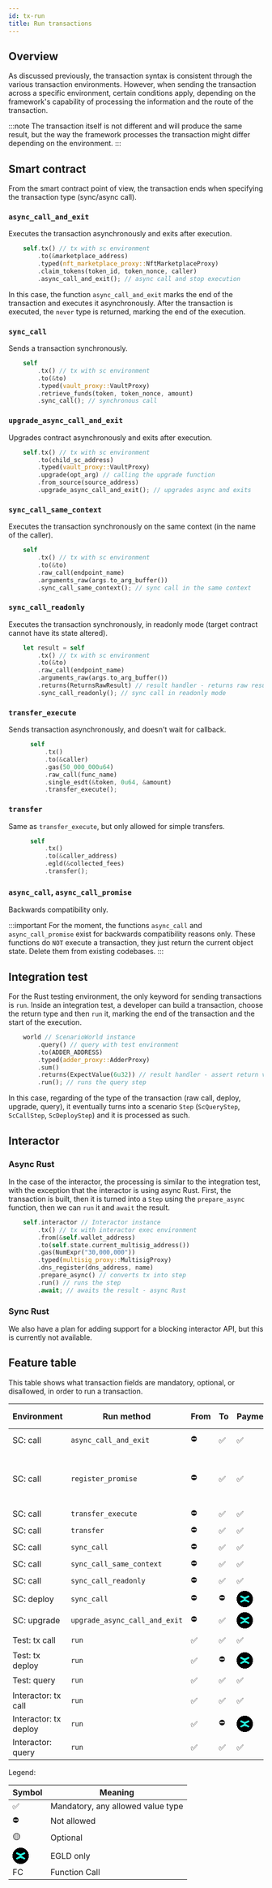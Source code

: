 ```yaml
---
id: tx-run
title: Run transactions
---
```


[comment]: # (mx-abstract)

## Overview

As discussed previously, the transaction syntax is consistent through the various transaction environments. However, when sending the transaction across a specific environment, certain conditions apply, depending on the framework's capability of processing the information and the route of the transaction.

:::note
The transaction itself is not different and will produce the same result, but the way the framework processes the transaction might differ depending on the environment.
:::

[comment]: # (mx-context-auto)

## Smart contract 

From the smart contract point of view, the transaction ends when specifying the transaction type (sync/async call).

[comment]: # (mx-context-auto)

### `async_call_and_exit` 

Executes the transaction asynchronously and exits after execution.

```rust title=contract.rs
    self.tx() // tx with sc environment
        .to(&marketplace_address)
        .typed(nft_marketplace_proxy::NftMarketplaceProxy)
        .claim_tokens(token_id, token_nonce, caller)
        .async_call_and_exit(); // async call and stop execution
```

In this case, the function `async_call_and_exit` marks the end of the transaction and executes it asynchronously. After the transaction is executed, the `never` type is returned, marking the end of the execution.

[comment]: # (mx-context-auto)

### `sync_call` 

Sends a transaction synchronously.

```rust title=contract.rs
    self
        .tx() // tx with sc environment
        .to(&to)
        .typed(vault_proxy::VaultProxy)
        .retrieve_funds(token, token_nonce, amount)
        .sync_call(); // synchronous call
```

[comment]: # (mx-context-auto)

### `upgrade_async_call_and_exit` 

Upgrades contract asynchronously and exits after execution.

```rust title=contract.rs
    self.tx() // tx with sc environment
        .to(child_sc_address)
        .typed(vault_proxy::VaultProxy)
        .upgrade(opt_arg) // calling the upgrade function
        .from_source(source_address)
        .upgrade_async_call_and_exit(); // upgrades async and exits
```

[comment]: # (mx-context-auto)

### `sync_call_same_context`

Executes the transaction synchronously on the same context (in the name of the caller).

```rust title=contract.rs
    self
        .tx() // tx with sc environment
        .to(&to)
        .raw_call(endpoint_name)
        .arguments_raw(args.to_arg_buffer())
        .sync_call_same_context(); // sync call in the same context
```

[comment]: # (mx-context-auto)

### `sync_call_readonly`

Executes the transaction synchronously, in readonly mode (target contract cannot have its state altered).

```rust title=contract.rs
    let result = self
        .tx() // tx with sc environment
        .to(&to)
        .raw_call(endpoint_name)
        .arguments_raw(args.to_arg_buffer())
        .returns(ReturnsRawResult) // result handler - returns raw result data
        .sync_call_readonly(); // sync call in readonly mode
```

### `transfer_execute`

Sends transaction asynchronously, and doesn't wait for callback.

```rust title=contract.rs
      self
          .tx()
          .to(&caller)
          .gas(50_000_000u64)
          .raw_call(func_name)
          .single_esdt(&token, 0u64, &amount)
          .transfer_execute();
```


### `transfer`

Same as `transfer_execute`, but only allowed for simple transfers.

```rust title=contract.rs
      self
          .tx()
          .to(&caller_address)
          .egld(&collected_fees)
          .transfer();
```


[comment]: # (mx-context-auto)

### `async_call`, `async_call_promise`

Backwards compatibility only.

:::important
For the moment, the functions `async_call` and `async_call_promise` exist for backwards compatibility reasons only. These functions do `NOT` execute a transaction, they just return the current object state. Delete them from existing codebases.
:::


[comment]: # (mx-context-auto)

## Integration test

For the Rust testing environment, the only keyword for sending transactions is `run`. Inside an integration test, a  developer can build a transaction, choose the return type and then `run` it, marking the end of the transaction and the start of the execution.

```rust title=blackbox_test.rs
    world // ScenarioWorld instance
        .query() // query with test environment
        .to(ADDER_ADDRESS)
        .typed(adder_proxy::AdderProxy)
        .sum()
        .returns(ExpectValue(6u32)) // result handler - assert return value
        .run(); // runs the query step
```

In this case, regarding of the type of the transaction (raw call, deploy, upgrade, query), it eventually turns into a scenario `Step` (`ScQueryStep`, `ScCallStep`, `ScDeployStep`) and it is processed as such. 


[comment]: # (mx-context-auto)

## Interactor

[comment]: # (mx-context-auto)

### Async Rust

In the case of the interactor, the processing is similar to the integration test, with the exception that the interactor is using async Rust. First, the transaction is built, then it is turned into a `Step` using the `prepare_async` function, then we can `run` it and `await` the result.

```rust title=interact.rs
    self.interactor // Interactor instance
        .tx() // tx with interactor exec environment
        .from(&self.wallet_address)
        .to(self.state.current_multisig_address())
        .gas(NumExpr("30,000,000"))
        .typed(multisig_proxy::MultisigProxy)
        .dns_register(dns_address, name)
        .prepare_async() // converts tx into step
        .run() // runs the step
        .await; // awaits the result - async Rust
```

[comment]: # (mx-context-auto)

### Sync Rust

We also have a plan for adding support for a blocking interactor API, but this is currently not available.



[comment]: # (mx-context-auto)

## Feature table

This table shows what transaction fields are mandatory, optional, or disallowed, in order to run a transaction.

<table>
   <thead>
      <tr>
         <th>Environment</th>
         <th>Run method</th>
         <th>From</th>
         <th>To</th>
         <th>Payment</th>
         <th>Gas</th>
         <th>Data</th>
         <th>Result Handler</th>
      </tr>
   </thead>
   <tbody class="table-center-content">
      <tr>
         <td>SC: call</td>
         <td><code>async_call_and_exit</code></td>
         <td>⛔</td>
         <td>✅</td>
         <td>✅</td>
         <td>⛔</td>
         <td>FC or <code>()</code></td>
         <td>callback only</td>
      </tr>
      <tr>
         <td>SC: call</td>
         <td><code>register_promise</code></td>
         <td>⛔</td>
         <td>✅</td>
         <td>✅</td>
         <td>✅</td>
         <td>FC</td>
         <td>callbacks only, with gas for callback</td>
      </tr>
      <tr>
         <td>SC: call</td>
         <td><code>transfer_execute</code></td>
         <td>⛔</td>
         <td>✅</td>
         <td>✅</td>
         <td>✅</td>
         <td>FC or <code>()</code></td>
         <td>⛔</td>
      </tr>
      <tr>
         <td>SC: call</td>
         <td><code>transfer</code></td>
         <td>⛔</td>
         <td>✅</td>
         <td>✅</td>
         <td>✅</td>
         <td><code>()</code></td>
         <td>⛔</td>
      </tr>
      <tr>
         <td>SC: call</td>
         <td><code>sync_call</code></td>
         <td>⛔</td>
         <td>✅</td>
         <td>✅</td>
         <td>🟡</td>
         <td>FC</td>
         <td>✅</td>
      </tr>
      <tr>
         <td>SC: call</td>
         <td><code>sync_call_same_context</code></td>
         <td>⛔</td>
         <td>✅</td>
         <td>✅</td>
         <td>🟡</td>
         <td>FC</td>
         <td>✅</td>
      </tr>
      <tr>
         <td>SC: call</td>
         <td><code>sync_call_readonly</code></td>
         <td>⛔</td>
         <td>✅</td>
         <td>✅</td>
         <td>🟡</td>
         <td>FC</td>
         <td>✅</td>
      </tr>
      <tr>
         <td>SC: deploy</td>
         <td><code>sync_call</code></td>
         <td>⛔</td>
         <td>⛔</td>
         <td><img loading="lazy" alt="img" src="data:image/png;base64,iVBORw0KGgoAAAANSUhEUgAAACAAAAAgCAYAAABzenr0AAABO0lEQVR4XtWUMa4BURiFzUgUIpGn0Uh4sQmd7pW2YgMSaluwDRtQqrQUejtQ4k5cmfmuuf9/zZ2XOMnXXOc/50hEoxGoJEluPuiPIpZoYU6w0jRdMjQUk8FclRhUFeZ7xeNYsOeteBQb9hVEc12wN1OMH5yWR92K/f/27S3q8vH1fBsed867xGC/zW75nkccYAIIPYR+381HAyyd2d/L155OnM/VA/hIhqedE6jF3DKPiAMsDJfgfRnqARYWEfolggdYqhZbvm8Aiwn9EuoBvcXcKSujv1k792WIA5o/XadAS2s0cPKI97+AgXl+LweVz8DcQnnoAHoI/b4bcUA+kO8SmrvXAGlEHRTKn1rRVBemi+WZaKwL9hZEc2zY91Y8igV7vOJxVZivVeUfpslgaLAYqoU5UcQSQr+kO8u8NsE2OCZnAAAAAElFTkSuQmCC" width="32" height="32" class="img_node_modules-@docusaurus-theme-classic-lib-theme-MDXComponents-Img-styles-module" /></td>
         <td>🟡</td>
         <td>deploy</td>
         <td>✅</td>
      </tr>
      <tr>
         <td>SC: upgrade</td>
         <td><code>upgrade_async_call_and_exit</code></td>
         <td>⛔</td>
         <td>✅</td>
         <td><img loading="lazy" alt="img" src="data:image/png;base64,iVBORw0KGgoAAAANSUhEUgAAACAAAAAgCAYAAABzenr0AAABO0lEQVR4XtWUMa4BURiFzUgUIpGn0Uh4sQmd7pW2YgMSaluwDRtQqrQUejtQ4k5cmfmuuf9/zZ2XOMnXXOc/50hEoxGoJEluPuiPIpZoYU6w0jRdMjQUk8FclRhUFeZ7xeNYsOeteBQb9hVEc12wN1OMH5yWR92K/f/27S3q8vH1fBsed867xGC/zW75nkccYAIIPYR+381HAyyd2d/L155OnM/VA/hIhqedE6jF3DKPiAMsDJfgfRnqARYWEfolggdYqhZbvm8Aiwn9EuoBvcXcKSujv1k792WIA5o/XadAS2s0cPKI97+AgXl+LweVz8DcQnnoAHoI/b4bcUA+kO8SmrvXAGlEHRTKn1rRVBemi+WZaKwL9hZEc2zY91Y8igV7vOJxVZivVeUfpslgaLAYqoU5UcQSQr+kO8u8NsE2OCZnAAAAAElFTkSuQmCC" width="32" height="32" class="img_node_modules-@docusaurus-theme-classic-lib-theme-MDXComponents-Img-styles-module" /></td>
         <td>🟡</td>
         <td>upgrade</td>
         <td>callback only</td>
      </tr>
      <tr>
         <td>Test: tx call</td>
         <td><code>run</code></td>
         <td>✅</td>
         <td>✅</td>
         <td>✅</td>
         <td>🟡</td>
         <td>FC or <code>()</code></td>
         <td>✅</td>
      </tr>
      <tr>
         <td>Test: tx deploy</td>
         <td><code>run</code></td>
         <td>✅</td>
         <td>⛔</td>
         <td><img loading="lazy" alt="img" src="data:image/png;base64,iVBORw0KGgoAAAANSUhEUgAAACAAAAAgCAYAAABzenr0AAABO0lEQVR4XtWUMa4BURiFzUgUIpGn0Uh4sQmd7pW2YgMSaluwDRtQqrQUejtQ4k5cmfmuuf9/zZ2XOMnXXOc/50hEoxGoJEluPuiPIpZoYU6w0jRdMjQUk8FclRhUFeZ7xeNYsOeteBQb9hVEc12wN1OMH5yWR92K/f/27S3q8vH1fBsed867xGC/zW75nkccYAIIPYR+381HAyyd2d/L155OnM/VA/hIhqedE6jF3DKPiAMsDJfgfRnqARYWEfolggdYqhZbvm8Aiwn9EuoBvcXcKSujv1k792WIA5o/XadAS2s0cPKI97+AgXl+LweVz8DcQnnoAHoI/b4bcUA+kO8SmrvXAGlEHRTKn1rRVBemi+WZaKwL9hZEc2zY91Y8igV7vOJxVZivVeUfpslgaLAYqoU5UcQSQr+kO8u8NsE2OCZnAAAAAElFTkSuQmCC" width="32" height="32" class="img_node_modules-@docusaurus-theme-classic-lib-theme-MDXComponents-Img-styles-module" /></td>
         <td>🟡</td>
         <td>deploy</td>
         <td>✅</td>
      </tr>
      <tr>
         <td>Test: query</td>
         <td><code>run</code></td>
         <td>✅</td>
         <td>✅</td>
         <td>✅</td>
         <td>⛔</td>
         <td>FC</td>
         <td>✅</td>
      </tr>
      <tr>
         <td>Interactor: tx call</td>
         <td><code>run</code></td>
         <td>✅</td>
         <td>✅</td>
         <td>✅</td>
         <td>🟡</td>
         <td>FC or <code>()</code></td>
         <td>✅</td>
      </tr>
      <tr>
         <td>Interactor: tx deploy</td>
         <td><code>run</code></td>
         <td>✅</td>
         <td>⛔</td>
         <td><img loading="lazy" alt="img" src="data:image/png;base64,iVBORw0KGgoAAAANSUhEUgAAACAAAAAgCAYAAABzenr0AAABO0lEQVR4XtWUMa4BURiFzUgUIpGn0Uh4sQmd7pW2YgMSaluwDRtQqrQUejtQ4k5cmfmuuf9/zZ2XOMnXXOc/50hEoxGoJEluPuiPIpZoYU6w0jRdMjQUk8FclRhUFeZ7xeNYsOeteBQb9hVEc12wN1OMH5yWR92K/f/27S3q8vH1fBsed867xGC/zW75nkccYAIIPYR+381HAyyd2d/L155OnM/VA/hIhqedE6jF3DKPiAMsDJfgfRnqARYWEfolggdYqhZbvm8Aiwn9EuoBvcXcKSujv1k792WIA5o/XadAS2s0cPKI97+AgXl+LweVz8DcQnnoAHoI/b4bcUA+kO8SmrvXAGlEHRTKn1rRVBemi+WZaKwL9hZEc2zY91Y8igV7vOJxVZivVeUfpslgaLAYqoU5UcQSQr+kO8u8NsE2OCZnAAAAAElFTkSuQmCC" width="32" height="32" class="img_node_modules-@docusaurus-theme-classic-lib-theme-MDXComponents-Img-styles-module" /></td>
         <td>🟡</td>
         <td>deploy</td>
         <td>✅</td>
      </tr>
      <tr>
         <td>Interactor: query</td>
         <td><code>run</code></td>
         <td>✅</td>
         <td>✅</td>
         <td>✅</td>
         <td>⛔</td>
         <td>FC</td>
         <td>✅</td>
      </tr>
   </tbody>
</table>

Legend:

<table>
   <thead>
      <tr>
         <th>Symbol</th>
         <th>Meaning</th>
      </tr>
   </thead>
   <tbody class="table-center-content">
      <tr>
         <td>✅</td>
         <td>Mandatory, any allowed value type</td>
      </tr>
      <tr>
         <td>⛔</td>
         <td>Not allowed</td>
      </tr>
      <tr>
         <td>🟡</td>
         <td>Optional</td>
      </tr>
      <tr>
         <td><img loading="lazy" alt="img" src="data:image/png;base64,iVBORw0KGgoAAAANSUhEUgAAACAAAAAgCAYAAABzenr0AAABO0lEQVR4XtWUMa4BURiFzUgUIpGn0Uh4sQmd7pW2YgMSaluwDRtQqrQUejtQ4k5cmfmuuf9/zZ2XOMnXXOc/50hEoxGoJEluPuiPIpZoYU6w0jRdMjQUk8FclRhUFeZ7xeNYsOeteBQb9hVEc12wN1OMH5yWR92K/f/27S3q8vH1fBsed867xGC/zW75nkccYAIIPYR+381HAyyd2d/L155OnM/VA/hIhqedE6jF3DKPiAMsDJfgfRnqARYWEfolggdYqhZbvm8Aiwn9EuoBvcXcKSujv1k792WIA5o/XadAS2s0cPKI97+AgXl+LweVz8DcQnnoAHoI/b4bcUA+kO8SmrvXAGlEHRTKn1rRVBemi+WZaKwL9hZEc2zY91Y8igV7vOJxVZivVeUfpslgaLAYqoU5UcQSQr+kO8u8NsE2OCZnAAAAAElFTkSuQmCC" width="32" height="32" class="img_node_modules-@docusaurus-theme-classic-lib-theme-MDXComponents-Img-styles-module" /></td>
         <td>EGLD only</td>
      </tr>
      <tr>
         <td>FC</td>
         <td>Function Call</td>
      </tr>
   </tbody>
</table>
